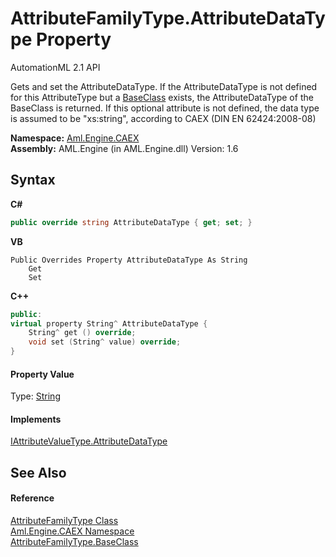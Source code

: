 # AttributeFamilyType.AttributeDataType Property 
AutomationML 2.1 API 

Gets and set the AttributeDataType. If the AttributeDataType is not defined for this AttributeType but a <a href="P_Aml_Engine_CAEX_AttributeFamilyType_BaseClass">BaseClass</a> exists, the AttributeDataType of the BaseClass is returned. If this optional attribute is not defined, the data type is assumed to be "xs:string", according to CAEX (DIN EN 62424:2008-08)

**Namespace:**&nbsp;<a href="N_Aml_Engine_CAEX">Aml.Engine.CAEX</a><br />**Assembly:**&nbsp;AML.Engine (in AML.Engine.dll) Version: 1.6

## Syntax

**C#**<br />
``` C#
public override string AttributeDataType { get; set; }
```

**VB**<br />
``` VB
Public Overrides Property AttributeDataType As String
	Get
	Set
```

**C++**<br />
``` C++
public:
virtual property String^ AttributeDataType {
	String^ get () override;
	void set (String^ value) override;
}
```


#### Property Value
Type: <a href="https://docs.microsoft.com/dotnet/api/system.string" target="_parent" rel="noopener noreferrer">String</a>

#### Implements
<a href="P_Aml_Engine_CAEX_IAttributeValueType_AttributeDataType">IAttributeValueType.AttributeDataType</a><br />

## See Also


#### Reference
<a href="T_Aml_Engine_CAEX_AttributeFamilyType">AttributeFamilyType Class</a><br /><a href="N_Aml_Engine_CAEX">Aml.Engine.CAEX Namespace</a><br /><a href="P_Aml_Engine_CAEX_AttributeFamilyType_BaseClass">AttributeFamilyType.BaseClass</a><br />